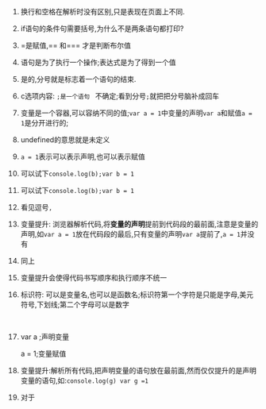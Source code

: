 

1. 换行和空格在解析时没有区别,只是表现在页面上不同.

2. if语句的条件句需要括号,为什么不是两条语句都打印?

3. =是赋值,== 和=== 才是判断布尔值

4. 语句是为了执行一个操作;表达式是为了得到一个值

5. 是的,分号就是标志着一个语句的结束.

6. c选项内容: `;是一个语句 `  不确定;看到分号`;`就把把分号脑补成回车

7. 变量是一个容器,可以容纳不同的值;`var a = 1`中变量的声明`var a`和赋值`a = 1`是分开进行的;

8. undefined的意思就是未定义

9. `a = 1`表示可以表示声明,也可以表示赋值

10. 可以试下`console.log(b);var b = 1`

11. 可以试下`console.log(b);var b = 1`

12. 看见逗号`,`

13. 变量提升: 浏览器解析代码,将**变量的声明**提前到代码段的最前面,注意是变量的声明,如`var a = 1`放在代码段的最后,只有变量的声明`var a`提前了,`a = 1`并没有

14. 同上

15. 变量提升会使得代码书写顺序和执行顺序不统一

16. 标识符: 可以是变量名,也可以是函数名;标识符第一个字符是只能是字母,美元符号,下划线;第二个字母可以是数字

    ​





























1. var a ;声明变量

   a = 1;变量赋值

2. 变量提升:解析所有代码,把声明变量的语句放在最前面,然而仅仅提升的是声明变量的语句,如:`console.log(g) var g =1 `

3. 对于

